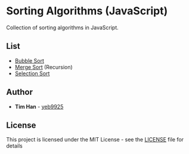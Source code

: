 # Sorting Algorithms (JavaScript)

Collection of sorting algorithms in JavaScript.

## List

* [Bubble Sort](https://github.com/yeb9925/sorting-algorithms/tree/master/src/bubble_sort)
* [Merge Sort](https://github.com/yeb9925/sorting-algorithms/tree/master/src/merge_sort) (Recursion)
* [Selection Sort](https://github.com/yeb9925/sorting-algorithms/tree/master/src/selection_sort)

## Author

* **Tim Han** - [yeb9925](https://github.com/yeb9925)

## License

This project is licensed under the MIT License - see the [LICENSE](https://github.com/yeb9925/sorting-algorithms/blob/master/LICENSE) file for details
